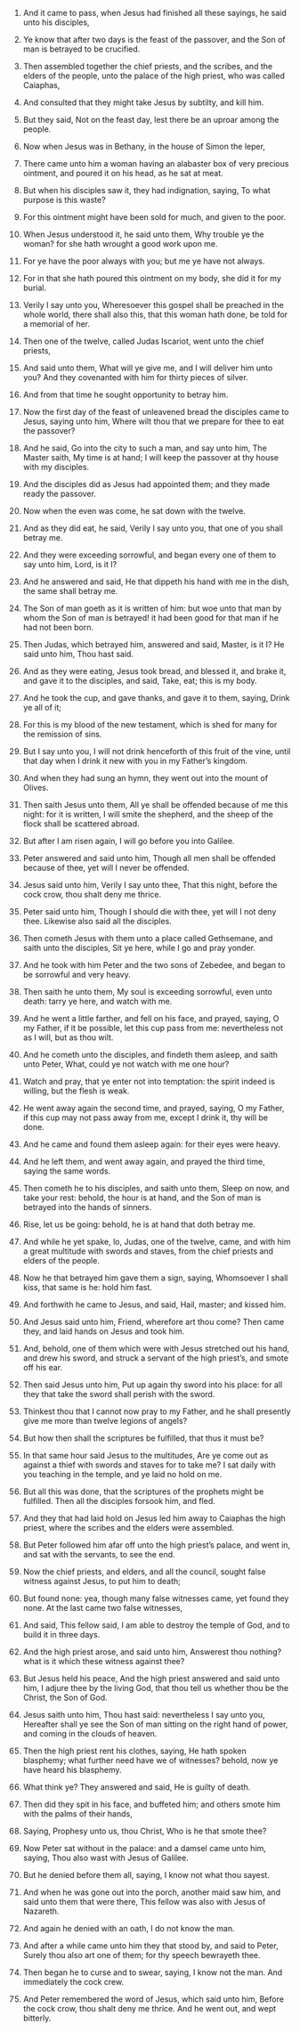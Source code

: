 1. And it came to pass, when Jesus had finished all these sayings,
he said unto his disciples,

2. Ye know that after two days is the
feast of the passover, and the Son of man is betrayed to be crucified.

3. Then assembled together the chief priests, and the scribes, and
the elders of the people, unto the palace of the high priest, who was
called Caiaphas,

4. And consulted that they might take Jesus by
subtilty, and kill him.

5. But they said, Not on the feast day, lest there be an uproar
among the people.

6. Now when Jesus was in Bethany, in the house of Simon the leper,

7. There came unto him a woman having an alabaster box of very
precious ointment, and poured it on his head, as he sat at meat.

8. But when his disciples saw it, they had indignation, saying, To
what purpose is this waste?

9. For this ointment might have been
sold for much, and given to the poor.

10. When Jesus understood it, he said unto them, Why trouble ye the
woman? for she hath wrought a good work upon me.

11. For ye have the poor always with you; but me ye have not always.

12. For in that she hath poured this ointment on my body, she did it
for my burial.

13. Verily I say unto you, Wheresoever this gospel shall be preached
in the whole world, there shall also this, that this woman hath done,
be told for a memorial of her.

14. Then one of the twelve, called Judas Iscariot, went unto the
chief priests,

15. And said unto them, What will ye give me, and I
will deliver him unto you? And they covenanted with him for thirty
pieces of silver.

16. And from that time he sought opportunity to betray him.

17. Now the first day of the feast of unleavened bread the disciples
came to Jesus, saying unto him, Where wilt thou that we prepare for
thee to eat the passover?

18. And he said, Go into the city to such
a man, and say unto him, The Master saith, My time is at hand; I will
keep the passover at thy house with my disciples.

19. And the disciples did as Jesus had appointed them; and they made
ready the passover.

20. Now when the even was come, he sat down with the twelve.

21. And as they did eat, he said, Verily I say unto you, that one of
you shall betray me.

22. And they were exceeding sorrowful, and began every one of them
to say unto him, Lord, is it I?

23. And he answered and said, He
that dippeth his hand with me in the dish, the same shall betray me.

24. The Son of man goeth as it is written of him: but woe unto that
man by whom the Son of man is betrayed! it had been good for that man
if he had not been born.

25. Then Judas, which betrayed him, answered and said, Master, is it
I? He said unto him, Thou hast said.

26. And as they were eating, Jesus took bread, and blessed it, and
brake it, and gave it to the disciples, and said, Take, eat; this is
my body.

27. And he took the cup, and gave thanks, and gave it to them,
saying, Drink ye all of it;

28. For this is my blood of the new
testament, which is shed for many for the remission of sins.

29. But I say unto you, I will not drink henceforth of this fruit of
the vine, until that day when I drink it new with you in my Father’s
kingdom.

30. And when they had sung an hymn, they went out into the mount of
Olives.

31. Then saith Jesus unto them, All ye shall be offended because of
me this night: for it is written, I will smite the shepherd, and the
sheep of the flock shall be scattered abroad.

32. But after I am risen again, I will go before you into Galilee.

33. Peter answered and said unto him, Though all men shall be
offended because of thee, yet will I never be offended.

34. Jesus said unto him, Verily I say unto thee, That this night,
before the cock crow, thou shalt deny me thrice.

35. Peter said unto him, Though I should die with thee, yet will I
not deny thee. Likewise also said all the disciples.

36. Then cometh Jesus with them unto a place called Gethsemane, and
saith unto the disciples, Sit ye here, while I go and pray yonder.

37. And he took with him Peter and the two sons of Zebedee, and
began to be sorrowful and very heavy.

38. Then saith he unto them, My soul is exceeding sorrowful, even
unto death: tarry ye here, and watch with me.

39. And he went a little farther, and fell on his face, and prayed,
saying, O my Father, if it be possible, let this cup pass from me:
nevertheless not as I will, but as thou wilt.

40. And he cometh unto the disciples, and findeth them asleep, and
saith unto Peter, What, could ye not watch with me one hour?

41. Watch and pray, that ye enter not into temptation: the spirit indeed
is willing, but the flesh is weak.

42. He went away again the second time, and prayed, saying, O my
Father, if this cup may not pass away from me, except I drink it, thy
will be done.

43. And he came and found them asleep again: for their eyes were
heavy.

44. And he left them, and went away again, and prayed the third
time, saying the same words.

45. Then cometh he to his disciples, and saith unto them, Sleep on
now, and take your rest: behold, the hour is at hand, and the Son of
man is betrayed into the hands of sinners.

46. Rise, let us be going: behold, he is at hand that doth betray
me.

47. And while he yet spake, lo, Judas, one of the twelve, came, and
with him a great multitude with swords and staves, from the chief
priests and elders of the people.

48. Now he that betrayed him gave them a sign, saying, Whomsoever I
shall kiss, that same is he: hold him fast.

49. And forthwith he came to Jesus, and said, Hail, master; and
kissed him.

50. And Jesus said unto him, Friend, wherefore art thou come? Then
came they, and laid hands on Jesus and took him.

51. And, behold, one of them which were with Jesus stretched out his
hand, and drew his sword, and struck a servant of the high priest’s,
and smote off his ear.

52. Then said Jesus unto him, Put up again thy sword into his place:
for all they that take the sword shall perish with the sword.

53. Thinkest thou that I cannot now pray to my Father, and he shall
presently give me more than twelve legions of angels?

54. But how
then shall the scriptures be fulfilled, that thus it must be?

55. In that same hour said Jesus to the multitudes, Are ye come out as
against a thief with swords and staves for to take me? I sat daily
with you teaching in the temple, and ye laid no hold on me.

56. But all this was done, that the scriptures of the prophets might
be fulfilled. Then all the disciples forsook him, and fled.

57. And they that had laid hold on Jesus led him away to Caiaphas
the high priest, where the scribes and the elders were assembled.

58. But Peter followed him afar off unto the high priest’s palace,
and went in, and sat with the servants, to see the end.

59. Now the chief priests, and elders, and all the council, sought
false witness against Jesus, to put him to death;

60. But found
none: yea, though many false witnesses came, yet found they none. At
the last came two false witnesses,

61. And said, This fellow said, I
am able to destroy the temple of God, and to build it in three days.

62. And the high priest arose, and said unto him, Answerest thou
nothing? what is it which these witness against thee?

63. But Jesus
held his peace, And the high priest answered and said unto him, I
adjure thee by the living God, that thou tell us whether thou be the
Christ, the Son of God.

64. Jesus saith unto him, Thou hast said: nevertheless I say unto
you, Hereafter shall ye see the Son of man sitting on the right hand
of power, and coming in the clouds of heaven.

65. Then the high priest rent his clothes, saying, He hath spoken
blasphemy; what further need have we of witnesses? behold, now ye have
heard his blasphemy.

66. What think ye? They answered and said, He is guilty of death.

67. Then did they spit in his face, and buffeted him; and others
smote him with the palms of their hands,

68. Saying, Prophesy unto
us, thou Christ, Who is he that smote thee?

69. Now Peter sat
without in the palace: and a damsel came unto him, saying, Thou also
wast with Jesus of Galilee.

70. But he denied before them all, saying, I know not what thou
sayest.

71. And when he was gone out into the porch, another maid saw him,
and said unto them that were there, This fellow was also with Jesus of
Nazareth.

72. And again he denied with an oath, I do not know the man.

73. And after a while came unto him they that stood by, and said to
Peter, Surely thou also art one of them; for thy speech bewrayeth
thee.

74. Then began he to curse and to swear, saying, I know not the man.
And immediately the cock crew.

75. And Peter remembered the word of Jesus, which said unto him,
Before the cock crow, thou shalt deny me thrice. And he went out, and
wept bitterly.